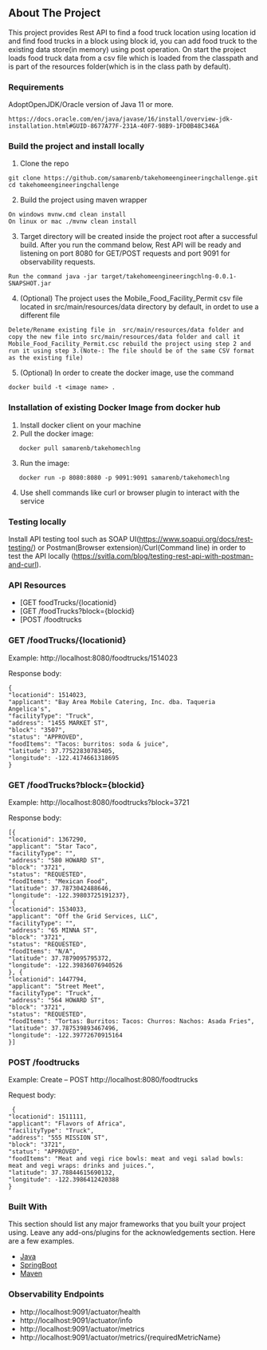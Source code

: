 <!-- ABOUT THE PROJECT -->
## About The Project

This project provides Rest API to find a food truck location using location id and find food trucks in a block using block id, you can add food truck to the existing data store(in memory) using post operation. On start the project loads food truck data from a csv file which is loaded from the classpath and is part of the resources folder(which is in the class path by default).



### Requirements

AdoptOpenJDK/Oracle version of Java 11 or more.
```
https://docs.oracle.com/en/java/javase/16/install/overview-jdk-installation.html#GUID-8677A77F-231A-40F7-98B9-1FD0B48C346A
```

### Build the project and install locally

1. Clone the repo
```
git clone https://github.com/samarenb/takehomeengineeringchallenge.git
cd takehomeengineeringchallenge 
```
2. Build the project using maven wrapper
``` 
On windows mvnw.cmd clean install
On linux or mac ./mvnw clean install
```
3. Target directory will be created inside the project root after a successful build.  After you run the command below, Rest API will be ready and listening on  port 8080 for GET/POST requests and port 9091 for observability requests.
```
Run the command java -jar target/takehomeengineeringchlng-0.0.1-SNAPSHOT.jar
```
4. (Optional) The project uses the Mobile_Food_Facility_Permit csv file located in src/main/resources/data directory by default, in ordet to use a different file
```
Delete/Rename existing file in  src/main/resources/data folder and copy the new file into src/main/resources/data folder and call it Mobile_Food_Facility_Permit.csc rebuild the project using step 2 and run it using step 3.(Note-: The file should be of the same CSV format as the existing file)
```
5. (Optional) In order to create the docker image, use the command
```
docker build -t <image name> .
```

### Installation of existing Docker Image from docker hub

1. Install docker client on your machine
2. Pull the docker image:
```
   docker pull samarenb/takehomechlng
```
   
3. Run the image:
```
   docker run -p 8080:8080 -p 9091:9091 samarenb/takehomechlng
```   
4. Use shell commands like curl or browser plugin to interact with the service

### Testing locally
Install API testing tool such as SOAP UI(https://www.soapui.org/docs/rest-testing/) or Postman(Browser extension)/Curl(Command line) in order to test the API locally (https://svitla.com/blog/testing-rest-api-with-postman-and-curl).

### API Resources

 - [GET foodTrucks/{locationid}
 - [GET /foodTrucks?block={blockid}
 - [POST /foodtrucks




### GET /foodTrucks/{locationid}

Example: http://localhost:8080/foodtrucks/1514023

Response body:

    {
    "locationid": 1514023,
    "applicant": "Bay Area Mobile Catering, Inc. dba. Taqueria Angelica's",
    "facilityType": "Truck",
    "address": "1455 MARKET ST",
    "block": "3507",
    "status": "APPROVED",
    "foodItems": "Tacos: burritos: soda & juice",
    "latitude": 37.77522830783405,
    "longitude": -122.4174661318695
    }

### GET /foodTrucks?block={blockid}

Example: http://localhost:8080/foodtrucks?block=3721

Response body:

    [{
    "locationid": 1367290,
    "applicant": "Star Taco",
    "facilityType": "",
    "address": "580 HOWARD ST",
    "block": "3721",
    "status": "REQUESTED",
    "foodItems": "Mexican Food",
    "latitude": 37.7873042488646,
    "longitude": -122.39803725191237},
     {
    "locationid": 1534033,
    "applicant": "Off the Grid Services, LLC",
    "facilityType": "",
    "address": "65 MINNA ST",
    "block": "3721",
    "status": "REQUESTED",
    "foodItems": "N/A",
    "latitude": 37.7879095795372,
    "longitude": -122.39836076940526
    }, {
    "locationid": 1447794,
    "applicant": "Street Meet",
    "facilityType": "Truck",
    "address": "564 HOWARD ST",
    "block": "3721",
    "status": "REQUESTED",
    "foodItems": "Tortas: Burritos: Tacos: Churros: Nachos: Asada Fries",
    "latitude": 37.787539893467496,
    "longitude": -122.39772670915164
    }]



### POST /foodtrucks

Example: Create – POST  http://localhost:8080/foodtrucks

Request body:

     {
    "locationid": 1511111,
    "applicant": "Flavors of Africa",
    "facilityType": "Truck",
    "address": "555 MISSION ST",
    "block": "3721",
    "status": "APPROVED",
    "foodItems": "Meat and vegi rice bowls: meat and vegi salad bowls: meat and vegi wraps: drinks and juices.",
    "latitude": 37.78844615690132,
    "longitude": -122.3986412420388
    }



### Built With

This section should list any major frameworks that you built your project using. Leave any add-ons/plugins for the acknowledgements section. Here are a few examples.
* [Java](https://java.com)
* [SpringBoot](https://spring.io)
* [Maven](https://maven.apache.org) 


### Observability Endpoints

* http://localhost:9091/actuator/health
* http://localhost:9091/actuator/info
* http://localhost:9091/actuator/metrics
* http://localhost:9091/actuator/metrics/{requiredMetricName}
